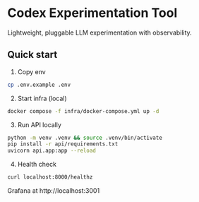 # Codex Experimentation Tool

Lightweight, pluggable LLM experimentation with observability.

## Quick start

1. Copy env

```bash
cp .env.example .env
```

2. Start infra (local)

```bash
docker compose -f infra/docker-compose.yml up -d
```

3. Run API locally

```bash
python -m venv .venv && source .venv/bin/activate
pip install -r api/requirements.txt
uvicorn api.app:app --reload
```

4. Health check

```bash
curl localhost:8000/healthz
```

Grafana at http://localhost:3001

